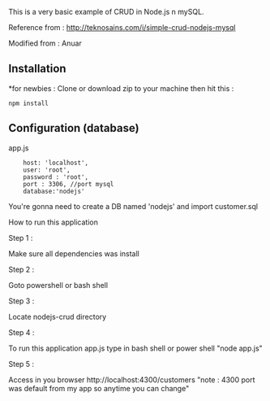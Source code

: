 
This is a very basic example of CRUD in Node.js n mySQL.

Reference from : http://teknosains.com/i/simple-crud-nodejs-mysql

Modified from : Anuar

## Installation
*for newbies : Clone or download zip to your machine then hit this :

	npm install

## Configuration (database)
app.js

        host: 'localhost',
        user: 'root',
        password : 'root',
        port : 3306, //port mysql
        database:'nodejs'	
	
You're gonna need to create a DB named 'nodejs' and import customer.sql

How to run this application

Step 1 :

Make sure all dependencies was install 

Step 2 :

Goto powershell or bash shell

Step 3 :

Locate nodejs-crud directory 

Step 4 : 

To run this application app.js type in bash shell or power shell "node app.js"

Step 5 : 

Access in you browser http://localhost:4300/customers "note : 4300 port was default from my app so anytime you can change"

